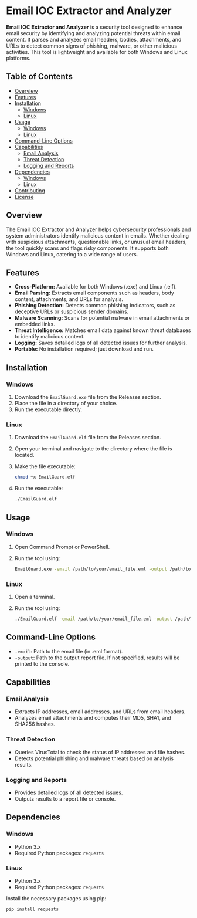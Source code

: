 # Email IOC Extractor and Analyzer

**Email IOC Extractor and Analyzer** is a security tool designed to enhance email security by identifying and analyzing potential threats within email content. It parses and analyzes email headers, bodies, attachments, and URLs to detect common signs of phishing, malware, or other malicious activities. This tool is lightweight and available for both Windows and Linux platforms.

## Table of Contents

- [Overview](#overview)
- [Features](#features)
- [Installation](#installation)
  - [Windows](#windows)
  - [Linux](#linux)
- [Usage](#usage)
  - [Windows](#windows-1)
  - [Linux](#linux-1)
- [Command-Line Options](#command-line-options)
- [Capabilities](#capabilities)
  - [Email Analysis](#email-analysis)
  - [Threat Detection](#threat-detection)
  - [Logging and Reports](#logging-and-reports)
- [Dependencies](#dependencies)
  - [Windows](#windows-2)
  - [Linux](#linux-2)
- [Contributing](#contributing)
- [License](#license)

## Overview

The Email IOC Extractor and Analyzer helps cybersecurity professionals and system administrators identify malicious content in emails. Whether dealing with suspicious attachments, questionable links, or unusual email headers, the tool quickly scans and flags risky components. It supports both Windows and Linux, catering to a wide range of users.

## Features

- **Cross-Platform:** Available for both Windows (.exe) and Linux (.elf).
- **Email Parsing:** Extracts email components such as headers, body content, attachments, and URLs for analysis.
- **Phishing Detection:** Detects common phishing indicators, such as deceptive URLs or suspicious sender domains.
- **Malware Scanning:** Scans for potential malware in email attachments or embedded links.
- **Threat Intelligence:** Matches email data against known threat databases to identify malicious content.
- **Logging:** Saves detailed logs of all detected issues for further analysis.
- **Portable:** No installation required; just download and run.

## Installation

### Windows

1. Download the `EmailGuard.exe` file from the Releases section.
2. Place the file in a directory of your choice.
3. Run the executable directly.

### Linux

1. Download the `EmailGuard.elf` file from the Releases section.
2. Open your terminal and navigate to the directory where the file is located.
3. Make the file executable:

    ```bash
    chmod +x EmailGuard.elf
    ```

4. Run the executable:

    ```bash
    ./EmailGuard.elf
    ```

## Usage

### Windows

1. Open Command Prompt or PowerShell.
2. Run the tool using:

    ```bash
    EmailGuard.exe -email /path/to/your/email_file.eml -output /path/to/output_report.txt
    ```

### Linux

1. Open a terminal.
2. Run the tool using:

    ```bash
    ./EmailGuard.elf -email /path/to/your/email_file.eml -output /path/to/output_report.txt
    ```

## Command-Line Options

- `-email`: Path to the email file (in .eml format).
- `-output`: Path to the output report file. If not specified, results will be printed to the console.

## Capabilities

### Email Analysis

- Extracts IP addresses, email addresses, and URLs from email headers.
- Analyzes email attachments and computes their MD5, SHA1, and SHA256 hashes.

### Threat Detection

- Queries VirusTotal to check the status of IP addresses and file hashes.
- Detects potential phishing and malware threats based on analysis results.

### Logging and Reports

- Provides detailed logs of all detected issues.
- Outputs results to a report file or console.

## Dependencies

### Windows

- Python 3.x
- Required Python packages: `requests`

### Linux

- Python 3.x
- Required Python packages: `requests`

Install the necessary packages using pip:

```bash
pip install requests

